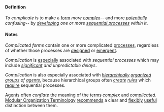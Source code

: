 #### Definition

*To complicate* is to make a [form](https://github.com/gcassel/Modular-Organization-Terminology/blob/master/terms/form.md) *more [complex](https://github.com/gcassel/Modular-Organization-Terminology/blob/master/terms/complex.md)*-- and more *[potentially](https://github.com/gcassel/Modular-Organization-Terminology/blob/master/terms/potential.md) confusing*-- by *[developing](https://github.com/gcassel/Modular-Organization-Terminology/blob/master/terms/develop.md) one or more [sequential processes](https://github.com/gcassel/Modular-Organization-Terminology/blob/master/terms/sequential-process.md) within it*.

#### Notes

*Complicated forms* contain one or more complicated [processes](https://github.com/gcassel/Modular-Organization-Terminology/blob/master/terms/process.md), regardless of whether those processes are [designed](https://github.com/gcassel/Modular-Organization-Terminology/blob/master/terms/design.md) or [emergent](https://github.com/gcassel/Modular-Organization-Terminology/blob/master/terms/emergence.md).

*Complication* is [especially](https://github.com/gcassel/Modular-Organization-Terminology/blob/master/terms/specialize.md) associated with *sequential processes* which may include *[significant](https://github.com/gcassel/Modular-Organization-Terminology/blob/master/terms/significance.md) and unpredictable delays*.

*Complication* is also especially associated with *[hierarchically](https://github.com/gcassel/Modular-Organization-Terminology/blob/master/terms/hierarchy.md) [organized](https://github.com/gcassel/Modular-Organization-Terminology/blob/master/terms/organization.md) [groups](https://github.com/gcassel/Modular-Organization-Terminology/blob/master/terms/group.md) of [agents](https://github.com/gcassel/Modular-Organization-Terminology/blob/master/terms/agent.md)*, because hierarchical groups often *[create](https://github.com/gcassel/Modular-Organization-Terminology/blob/master/terms/create.md) [rules](https://github.com/gcassel/Modular-Organization-Terminology/blob/master/terms/rule.md)* which [require](https://github.com/gcassel/Modular-Organization-Terminology/blob/master/terms/requirement.md) sequential processes.

[Agents](https://github.com/gcassel/Modular-Organization-Terminology/blob/master/terms/agent.md) often *conflate* the meaning of the [terms](https://github.com/gcassel/Modular-Organization-Terminology/blob/master/terms/term.md) *[complex](https://github.com/gcassel/Modular-Organization-Terminology/blob/master/terms/complex.md)* and *complicated*.  [Modular Organization Terminology](https://github.com/gcassel/Modular-Organization-Terminology/) [recommends](https://github.com/gcassel/Modular-Organization-Terminology/blob/master/terms/recommend.md) a clear and [flexibly](https://github.com/gcassel/Modular-Organization-Terminology/blob/master/terms/flexible.md) [useful](https://github.com/gcassel/Modular-Organization-Terminology/blob/master/terms/use.md) distinction between them.
